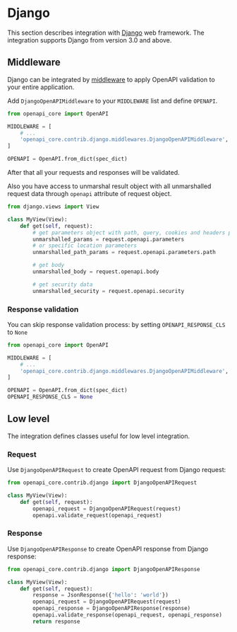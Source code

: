 # Django

This section describes integration with [Django](https://www.djangoproject.com) web framework.
The integration supports Django from version 3.0 and above.

## Middleware

Django can be integrated by [middleware](https://docs.djangoproject.com/en/5.0/topics/http/middleware/) to apply OpenAPI validation to your entire application.

Add `DjangoOpenAPIMiddleware` to your `MIDDLEWARE` list and define `OPENAPI`.

``` python hl_lines="5 8" title="settings.py"
from openapi_core import OpenAPI

MIDDLEWARE = [
    # ...
    'openapi_core.contrib.django.middlewares.DjangoOpenAPIMiddleware',
]

OPENAPI = OpenAPI.from_dict(spec_dict)
```

After that all your requests and responses will be validated.

Also you have access to unmarshal result object with all unmarshalled request data through `openapi` attribute of request object.

``` python
from django.views import View

class MyView(View):
    def get(self, request):
        # get parameters object with path, query, cookies and headers parameters
        unmarshalled_params = request.openapi.parameters
        # or specific location parameters
        unmarshalled_path_params = request.openapi.parameters.path

        # get body
        unmarshalled_body = request.openapi.body

        # get security data
        unmarshalled_security = request.openapi.security
```

### Response validation

You can skip response validation process: by setting `OPENAPI_RESPONSE_CLS` to `None`

``` python hl_lines="9" title="settings.py"
from openapi_core import OpenAPI

MIDDLEWARE = [
    # ...
    'openapi_core.contrib.django.middlewares.DjangoOpenAPIMiddleware',
]

OPENAPI = OpenAPI.from_dict(spec_dict)
OPENAPI_RESPONSE_CLS = None
```

## Low level

The integration defines classes useful for low level integration.

### Request

Use `DjangoOpenAPIRequest` to create OpenAPI request from Django request:

``` python
from openapi_core.contrib.django import DjangoOpenAPIRequest

class MyView(View):
    def get(self, request):
        openapi_request = DjangoOpenAPIRequest(request)
        openapi.validate_request(openapi_request)
```

### Response

Use `DjangoOpenAPIResponse` to create OpenAPI response from Django response:

``` python
from openapi_core.contrib.django import DjangoOpenAPIResponse

class MyView(View):
    def get(self, request):
        response = JsonResponse({'hello': 'world'})
        openapi_request = DjangoOpenAPIRequest(request)
        openapi_response = DjangoOpenAPIResponse(response)
        openapi.validate_response(openapi_request, openapi_response)
        return response
```
